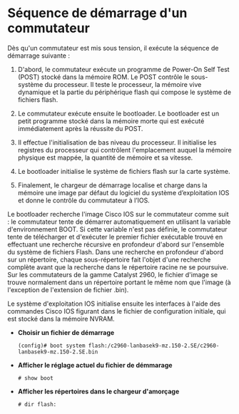 # Séquence de démarrage d'un commutateur

Dès qu'un commutateur est mis sous tension, il exécute la séquence de démarrage suivante :

1. D'abord, le commutateur exécute un programme de Power-On Self Test (POST) stocké dans la mémoire ROM. Le POST contrôle le sous-système du processeur. Il teste le processeur, la mémoire vive dynamique et la partie du périphérique flash qui compose le système de fichiers flash.

2. Le commutateur exécute ensuite le bootloader. Le bootloader est un petit programme stocké dans la mémoire morte qui est exécuté immédiatement après la réussite du POST.

3. Il effectue l'initialisation de bas niveau du processeur. Il initialise les registres du processeur qui contrôlent l'emplacement auquel la mémoire physique est mappée, la quantité de mémoire et sa vitesse.

4. Le bootloader initialise le système de fichiers flash sur la carte système.

5. Finalement, le chargeur de démarrage localise et charge dans la mémoire une image par défaut du logiciel du système d’exploitation IOS et donne le contrôle du commutateur à l’IOS.

Le bootloader recherche l'image Cisco IOS sur le commutateur comme suit : le commutateur tente de démarrer automatiquement en utilisant la variable d'environnement BOOT. Si cette variable n'est pas définie, le commutateur tente de télécharger et d'exécuter le premier fichier exécutable trouvé en effectuant une recherche récursive en profondeur d'abord sur l'ensemble du système de fichiers Flash. Dans une recherche en profondeur d'abord sur un répertoire, chaque sous-répertoire fait l'objet d'une recherche complète avant que la recherche dans le répertoire racine ne se poursuive. Sur les commutateurs de la gamme Catalyst 2960, le fichier d'image se trouve normalement dans un répertoire portant le même nom que l'image (à l'exception de l'extension de fichier .bin).

Le système d'exploitation IOS initialise ensuite les interfaces à l'aide des commandes Cisco IOS figurant dans le fichier de configuration initiale, qui est stocké dans la mémoire NVRAM.

* **Choisir un fichier de démarrage**
	```
	(config)# boot system flash:/c2960-lanbasek9-mz.150-2.SE/c2960-lanbasek9-mz.150-2.SE.bin
	```

* **Afficher le réglage actuel du fichier de démmarage**
	```
	# show boot
	```

* **Afficher les répertoires dans le chargeur d'amorçage**
	```
	# dir flash:
	```